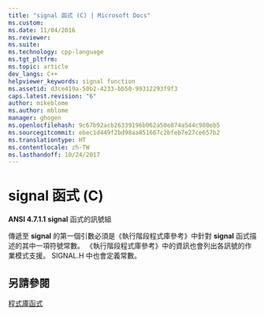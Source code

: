 ```yaml
---
title: "signal 函式 (C) | Microsoft Docs"
ms.custom: 
ms.date: 11/04/2016
ms.reviewer: 
ms.suite: 
ms.technology: cpp-language
ms.tgt_pltfrm: 
ms.topic: article
dev_langs: C++
helpviewer_keywords: signal function
ms.assetid: d3ce419a-50b2-4233-bb50-99312293f9f3
caps.latest.revision: "6"
author: mikeblome
ms.author: mblome
manager: ghogen
ms.openlocfilehash: 9c67b92acb26339196b062a50e874a544c980eb5
ms.sourcegitcommit: ebec1d449f2bd98aa851667c2bfeb7e27ce657b2
ms.translationtype: HT
ms.contentlocale: zh-TW
ms.lasthandoff: 10/24/2017
---
```

# <a name="signal-function-c"></a>signal 函式 (C)
**ANSI 4.7.1.1** **signal** 函式的訊號組  
  
 傳遞至 **signal** 的第一個引數必須是《執行階段程式庫參考》中針對 **signal** 函式描述的其中一項符號常數。 《執行階段程式庫參考》中的資訊也會列出各訊號的作業模式支援。 SIGNAL.H 中也會定義常數。  
  
## <a name="see-also"></a>另請參閱  
 [程式庫函式](../c-language/library-functions.md)